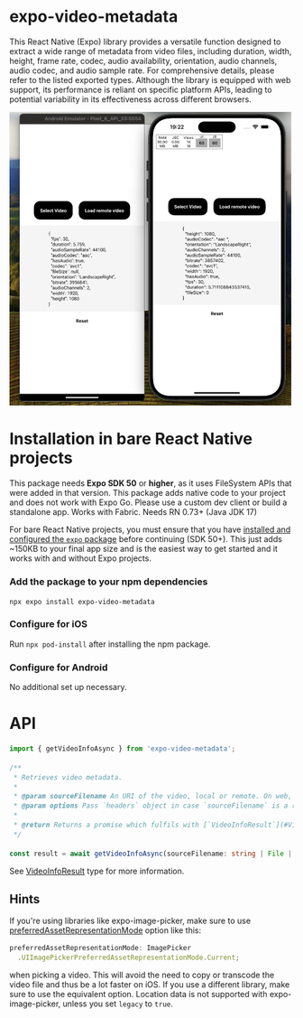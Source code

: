 # expo-video-metadata

This React Native (Expo) library provides a versatile function designed to extract a wide range of metadata from video files, including duration, width, height, frame rate, codec, audio availability, orientation, audio channels, audio codec, and audio sample rate. For comprehensive details, please refer to the listed exported types. Although the library is equipped with web support, its performance is reliant on specific platform APIs, leading to potential variability in its effectiveness across different browsers.

<img src="https://raw.githubusercontent.com/hirbod/expo-video-metadata/assets/preview.png" width="500" />

# Installation in bare React Native projects

This package needs **Expo SDK 50** or **higher**, as it uses FileSystem APIs that were added in that version. This package adds native code to your project and does not work with Expo Go. Please use a custom dev client or build a standalone app. Works with Fabric. Needs RN 0.73+ (Java JDK 17)

For bare React Native projects, you must ensure that you have [installed and configured the `expo` package](https://docs.expo.dev/bare/installing-expo-modules/) before continuing (SDK 50+). This just adds ~150KB to your final app size and is the easiest way to get started and it works with and without Expo projects.

### Add the package to your npm dependencies

```
npx expo install expo-video-metadata
```

### Configure for iOS

Run `npx pod-install` after installing the npm package.

### Configure for Android

No additional set up necessary.

# API

```ts
import { getVideoInfoAsync } from 'expo-video-metadata';

/**
 * Retrieves video metadata.
 *
 * @param sourceFilename An URI of the video, local or remote. On web, it can be a File or Blob object, too. base64 URIs are supported but not recommended, as they can be very large and cause performance issues.
 * @param options Pass `headers` object in case `sourceFilename` is a remote URI, e.g { headers: "Authorization": "Bearer some-token" } etc.
 *
 * @return Returns a promise which fulfils with [`VideoInfoResult`](#Videoinforesult).
 */

const result = await getVideoInfoAsync(sourceFilename: string | File | Blob, options: VideoInfoOptions = {}): Promise<VideoInfoResult>
```

See [VideoInfoResult](https://github.com/hirbod/expo-video-metadata/blob/main/src/ExpoVideoMetadata.types.ts#L1) type for more information.

## Hints

If you're using libraries like expo-image-picker, make sure to use [preferredAssetRepresentationMode](https://docs.expo.dev/versions/latest/sdk/imagepicker/#imagepickeroptions) option like this:

```ts
preferredAssetRepresentationMode: ImagePicker
  .UIImagePickerPreferredAssetRepresentationMode.Current;
```

when picking a video. This will avoid the need to copy or transcode the video file and thus be a lot faster on iOS. If you use a different library, make sure to use the equivalent option. Location data is not supported with expo-image-picker, unless you set `legacy` to `true`.
